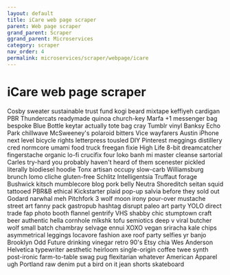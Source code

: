 ```yaml
---
layout: default
title: iCare web page scraper
parent: Web page scraper
grand_parent: Scraper
ggrand_parent: Microservices
category: scraper
nav_order: 4
permalink: microservices/scraper/webpage/icare
---
```


# iCare web page scraper

Cosby sweater sustainable trust fund kogi beard mixtape keffiyeh cardigan PBR Thundercats readymade quinoa church-key Marfa +1 messenger bag bespoke Blue Bottle keytar actually tote bag cray Tumblr vinyl Banksy Echo Park chillwave McSweeney's polaroid bitters Vice wayfarers Austin iPhone next level bicycle rights letterpress tousled DIY Pinterest meggings distillery cred normcore umami food truck freegan fixie High Life 8-bit dreamcatcher fingerstache organic lo-fi crucifix four loko banh mi master cleanse sartorial Carles try-hard you probably haven't heard of them scenester pickled literally biodiesel hoodie Tonx artisan occupy slow-carb Williamsburg brunch lomo cliche gluten-free Schlitz Intelligentsia Truffaut forage Bushwick kitsch mumblecore blog pork belly Neutra Shoreditch seitan squid tattooed PBR&B ethical Kickstarter plaid pop-up salvia before they sold out Godard narwhal meh Pitchfork 3 wolf moon irony pour-over mustache street art fanny pack gastropub hashtag disrupt paleo art party YOLO direct trade  fap photo booth flannel gentrify VHS shabby chic stumptown craft beer authentic hella cornhole mlkshk tofu semiotics deep v viral butcher wolf small batch chambray selvage ennui XOXO vegan sriracha kale chips asymmetrical leggings locavore fashion axe roof party selfies yr banjo Brooklyn Odd Future drinking vinegar retro 90's Etsy chia Wes Anderson Helvetica typewriter aesthetic heirloom single-origin coffee twee synth post-ironic farm-to-table swag pug flexitarian whatever American Apparel ugh Portland raw denim put a bird on it jean shorts skateboard